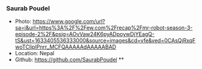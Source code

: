 ### Saurab Poudel
- Photo: https://www.google.com/url?sa=i&url=https%3A%2F%2Few.com%2Frecap%2Fmr-robot-season-3-episode-2%2F&psig=AOvVaw24K6pyADpoywDjYEagQ-tS&ust=1633405536333000&source=images&cd=vfe&ved=0CAsQjRxqFwoTCIiplPnrr_MCFQAAAAAdAAAAABAD
- Location: Nepal
- Github: https://github.com/SaurabPoudel
**
